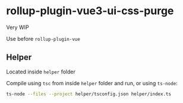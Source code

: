 # rollup-plugin-vue3-ui-css-purge

Very WIP

Use before `rollup-plugin-vue`

## Helper

Located inside `helper` folder

Compile using `tsc` from inside `helper` folder and run, or using `ts-node`:

```sh
ts-node --files --project helper/tsconfig.json helper/index.ts
```
